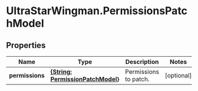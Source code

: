 # UltraStarWingman.PermissionsPatchModel

## Properties

Name | Type | Description | Notes
------------ | ------------- | ------------- | -------------
**permissions** | [**{String: PermissionPatchModel}**](PermissionPatchModel.md) | Permissions to patch. | [optional] 


